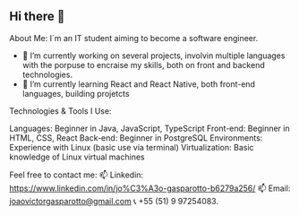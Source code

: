 ## Hi there 👋

About Me:
I´m an IT student aiming to become a software engineer.

- 🔭 I’m currently working on several projects, involvin multiple languages with the porpuse to encraise my skills, both on front and backend technologies.
- 🌱 I’m currently learning React and React Native, both front-end languages, building projetcts 

Technologies & Tools I Use:

Languages: Beginner in Java, JavaScript, TypeScript
Front-end: Beginner in HTML, CSS, React
Back-end: Beginner in PostgreSQL
Environments: Experience with Linux (basic use via terminal)
Virtualization: Basic knowledge of Linux virtual machines

Feel free to contact me:
📫 Linkedin: https://www.linkedin.com/in/jo%C3%A3o-gasparotto-b6279a256/
📫 Email: joaovictorgasparotto@gmail.com
📞 +55 (51) 9 97254083.
